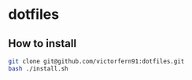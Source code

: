 # dotfiles

## How to install
```bash
git clone git@github.com/victorfern91:dotfiles.git
bash ./install.sh
```
